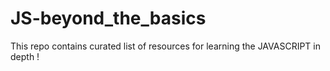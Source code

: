 # JS-beyond_the_basics
This repo contains curated list of resources  for learning the JAVASCRIPT in depth !

